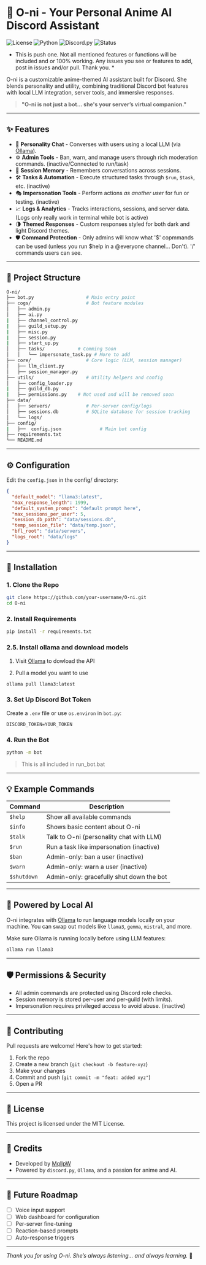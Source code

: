 # 🤖 O-ni - Your Personal Anime AI Discord Assistant

![License](https://img.shields.io/badge/license-MIT-blue)
![Python](https://img.shields.io/badge/python-3.10+-blue)
![Discord.py](https://img.shields.io/badge/discord.py-2.3.2-blue)
![Status](https://img.shields.io/badge/status-active-brightgreen)

* This is push one. Not all mentioned features or functions will be included and or 100% working. Any issues you see or features to add, post in issues and/or pull. Thank you. *

O-ni is a customizable anime-themed AI assistant built for Discord. She blends personality and utility, combining traditional Discord bot features with local LLM integration, server tools, and immersive responses.

> **"O-ni is not just a bot... she's your server’s virtual companion."**

---

## ✨ Features

- 💬 **Personality Chat** - Converses with users using a local LLM (via [Ollama](https://ollama.com)).
- ⚙️ **Admin Tools** - Ban, warn, and manage users through rich moderation commands. (inactive/Connected to $run/$task)
- 📂 **Session Memory** - Remembers conversations across sessions.
- 🛠️ **Tasks & Automation** - Execute structured tasks through `$run`, `$task`, etc. (inactive)
- 🎭 **Impersonation Tools** - Perform actions *as another user* for fun or testing. (inactive)
- 📈 **Logs & Analytics** - Tracks interactions, sessions, and server data. (Logs only really work in terminal while bot is active)
- 🌗 **Themed Responses** - Custom responses styled for both dark and light Discord themes.
- 🛡️ **Command Protection** - Only admins will know what '$' copmmands can be used (unless you run $help in a @everyone channel... Don't). '/' commands users can see.

---

## 📁 Project Structure

```bash
O-ni/
├── bot.py                   # Main entry point
├── cogs/                    # Bot feature modules
│   ├── admin.py
│   ├── ai.py
|   ├── channel_control.py
|   ├── guild_setup.py
|   ├── misc.py
|   ├── session.py
|   ├── start_up.py
│   ├── tasks/			  # Comming Soon
│   │   └── impersonate_task.py # More to add
├── core/                    # Core logic (LLM, session manager)
│   ├── llm_client.py
│   ├── session_manager.py 
├── utils/                   # Utility helpers and config
│   ├── config_loader.py
|   ├── guild_db.py
|   ├── permissions.py	  # Not used and will be removed soon
├── data/
│   ├── servers/             # Per-server config/logs
│   ├── sessions.db          # SQLite database for session tracking
│   └── logs/
├── config/ 
|   ├──  config.json              # Main bot config
├── requirements.txt
└── README.md
````

---

## ⚙️ Configuration

Edit the `config.json` in the config/ directory:

```json
{
  "default_model": "llama3:latest",
  "max_response_length": 1999,
  "default_system_prompt": "default prompt here",
  "max_sessions_per_user": 5,
  "session_db_path": "data/sessions.db",
  "temp_session_file": "data/temp.json",
  "bfl_root": "data/servers",
  "logs_root": "data/logs"
}
```

---

## 🧪 Installation

### 1. Clone the Repo

```bash
git clone https://github.com/your-username/O-ni.git
cd O-ni
```

### 2. Install Requirements

```bash
pip install -r requirements.txt
```

### 2.5. Install ollama and download models

1. Visit [Ollama](https://ollama.com/download) to dowload the API

2. Pull a model you want to use
```bash
ollama pull llama3:latest
```


### 3. Set Up Discord Bot Token

Create a `.env` file or use `os.environ` in `bot.py`:

```
DISCORD_TOKEN=YOUR_TOKEN
```

### 4. Run the Bot

```bash
python -m bot
```
> This is all included in run_bot.bat

---

## 💡 Example Commands

| Command     | Description                              |
| ----------- | ---------------------------------------- |
| `$help`     | Show all available commands              |
| `$info`     | Shows basic content about O-ni           |
| `$talk`     | Talk to O-ni (personality chat with LLM) |
| `$run`      | Run a task like impersonation (inactive) |
| `$ban`      | Admin-only: ban a user        (inactive) |
| `$warn`     | Admin-only: warn a user       (inactive) |
| `$shutdown` | Admin-only: gracefully shut down the bot |

---

## 🧠 Powered by Local AI

O-ni integrates with [Ollama](https://ollama.com) to run language models locally on your machine. You can swap out models like `llama3`, `gemma`, `mistral`, and more.

Make sure Ollama is running locally before using LLM features:

```bash
ollama run llama3
```

---

## 🛡️ Permissions & Security

* All admin commands are protected using Discord role checks.
* Session memory is stored per-user and per-guild (with limits).
* Impersonation requires privileged access to avoid abuse. (inactive)

---

## 🤝 Contributing

Pull requests are welcome! Here's how to get started:

1. Fork the repo
2. Create a new branch (`git checkout -b feature-xyz`)
3. Make your changes
4. Commit and push (`git commit -m "feat: added xyz"`)
5. Open a PR

---

## 📜 License

This project is licensed under the MIT License.

---

## 🎀 Credits

* Developed by [MqllpW](https://github.com/Gigg1E)
* Powered by `discord.py`, `Ollama`, and a passion for anime and AI.

---

## 🔮 Future Roadmap

* [ ] Voice input support
* [ ] Web dashboard for configuration
* [ ] Per-server fine-tuning
* [ ] Reaction-based prompts
* [ ] Auto-response triggers

---

*Thank you for using O-ni. She’s always listening... and always learning.* 🍡